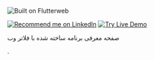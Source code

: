 ![Built on Flutterweb](https://user-images.githubusercontent.com/55942632/74025334-ba3c7580-49c9-11ea-9ce6-053961473269.png)
    
<p>
<a href="https://www.linkedin.com/in/lamsanskar/">
    <img src="https://img.shields.io/badge/Support-Recommed%2FEndorse%20me%20on%20Linkedin-yellow?style=for-the-badge&logo=linkedin" alt="Recommend me on LinkedIn" /></a>

<a href="http://bit.ly/399s9gB">
    <img src="https://img.shields.io/badge/Flutter%20Web-Live%20Demo-green?style=for-the-badge&logo=flutter" alt="Try Live Demo" /></a>
</p>

صفحه معرفی برنامه ساخته شده با فلاتر وب  


.

